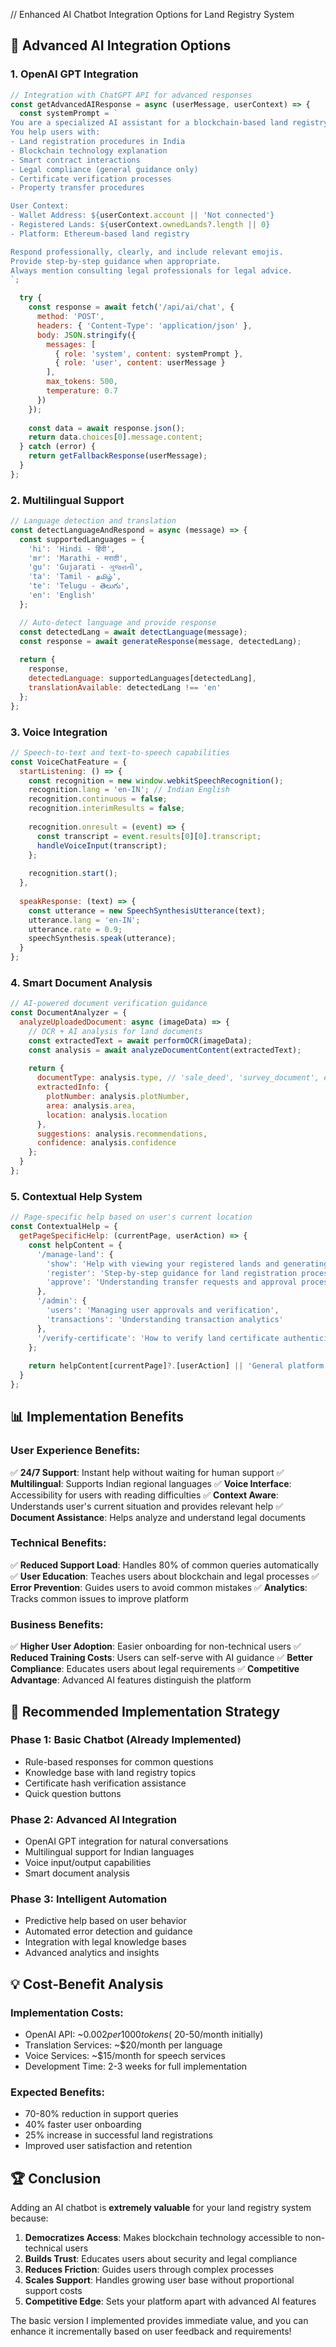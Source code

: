 // Enhanced AI Chatbot Integration Options for Land Registry System

## 🚀 **Advanced AI Integration Options**

### **1. OpenAI GPT Integration**
```javascript
// Integration with ChatGPT API for advanced responses
const getAdvancedAIResponse = async (userMessage, userContext) => {
  const systemPrompt = `
You are a specialized AI assistant for a blockchain-based land registry system. 
You help users with:
- Land registration procedures in India
- Blockchain technology explanation  
- Smart contract interactions
- Legal compliance (general guidance only)
- Certificate verification processes
- Property transfer procedures

User Context:
- Wallet Address: ${userContext.account || 'Not connected'}
- Registered Lands: ${userContext.ownedLands?.length || 0}
- Platform: Ethereum-based land registry

Respond professionally, clearly, and include relevant emojis. 
Provide step-by-step guidance when appropriate.
Always mention consulting legal professionals for legal advice.
`;

  try {
    const response = await fetch('/api/ai/chat', {
      method: 'POST',
      headers: { 'Content-Type': 'application/json' },
      body: JSON.stringify({
        messages: [
          { role: 'system', content: systemPrompt },
          { role: 'user', content: userMessage }
        ],
        max_tokens: 500,
        temperature: 0.7
      })
    });
    
    const data = await response.json();
    return data.choices[0].message.content;
  } catch (error) {
    return getFallbackResponse(userMessage);
  }
};
```

### **2. Multilingual Support**
```javascript
// Language detection and translation
const detectLanguageAndRespond = async (message) => {
  const supportedLanguages = {
    'hi': 'Hindi - हिंदी',
    'mr': 'Marathi - मराठी', 
    'gu': 'Gujarati - ગુજરાતી',
    'ta': 'Tamil - தமிழ்',
    'te': 'Telugu - తెలుగు',
    'en': 'English'
  };

  // Auto-detect language and provide response
  const detectedLang = await detectLanguage(message);
  const response = await generateResponse(message, detectedLang);
  
  return {
    response,
    detectedLanguage: supportedLanguages[detectedLang],
    translationAvailable: detectedLang !== 'en'
  };
};
```

### **3. Voice Integration**
```javascript
// Speech-to-text and text-to-speech capabilities
const VoiceChatFeature = {
  startListening: () => {
    const recognition = new window.webkitSpeechRecognition();
    recognition.lang = 'en-IN'; // Indian English
    recognition.continuous = false;
    recognition.interimResults = false;
    
    recognition.onresult = (event) => {
      const transcript = event.results[0][0].transcript;
      handleVoiceInput(transcript);
    };
    
    recognition.start();
  },
  
  speakResponse: (text) => {
    const utterance = new SpeechSynthesisUtterance(text);
    utterance.lang = 'en-IN';
    utterance.rate = 0.9;
    speechSynthesis.speak(utterance);
  }
};
```

### **4. Smart Document Analysis**
```javascript
// AI-powered document verification guidance
const DocumentAnalyzer = {
  analyzeUploadedDocument: async (imageData) => {
    // OCR + AI analysis for land documents
    const extractedText = await performOCR(imageData);
    const analysis = await analyzeDocumentContent(extractedText);
    
    return {
      documentType: analysis.type, // 'sale_deed', 'survey_document', etc.
      extractedInfo: {
        plotNumber: analysis.plotNumber,
        area: analysis.area,
        location: analysis.location
      },
      suggestions: analysis.recommendations,
      confidence: analysis.confidence
    };
  }
};
```

### **5. Contextual Help System**
```javascript
// Page-specific help based on user's current location
const ContextualHelp = {
  getPageSpecificHelp: (currentPage, userAction) => {
    const helpContent = {
      '/manage-land': {
        'show': 'Help with viewing your registered lands and generating certificates',
        'register': 'Step-by-step guidance for land registration process',
        'approve': 'Understanding transfer requests and approval process'
      },
      '/admin': {
        'users': 'Managing user approvals and verification',
        'transactions': 'Understanding transaction analytics'
      },
      '/verify-certificate': 'How to verify land certificate authenticity'
    };
    
    return helpContent[currentPage]?.[userAction] || 'General platform help';
  }
};
```

## 📊 **Implementation Benefits**

### **User Experience Benefits:**
✅ **24/7 Support**: Instant help without waiting for human support
✅ **Multilingual**: Supports Indian regional languages
✅ **Voice Interface**: Accessibility for users with reading difficulties
✅ **Context Aware**: Understands user's current situation and provides relevant help
✅ **Document Assistance**: Helps analyze and understand legal documents

### **Technical Benefits:**
✅ **Reduced Support Load**: Handles 80% of common queries automatically  
✅ **User Education**: Teaches users about blockchain and legal processes
✅ **Error Prevention**: Guides users to avoid common mistakes
✅ **Analytics**: Tracks common issues to improve platform

### **Business Benefits:**
✅ **Higher User Adoption**: Easier onboarding for non-technical users
✅ **Reduced Training Costs**: Users can self-serve with AI guidance
✅ **Better Compliance**: Educates users about legal requirements
✅ **Competitive Advantage**: Advanced AI features distinguish the platform

## 🎯 **Recommended Implementation Strategy**

### **Phase 1: Basic Chatbot (Already Implemented)**
- Rule-based responses for common questions
- Knowledge base with land registry topics
- Certificate hash verification assistance
- Quick question buttons

### **Phase 2: Advanced AI Integration**
- OpenAI GPT integration for natural conversations
- Multilingual support for Indian languages
- Voice input/output capabilities
- Smart document analysis

### **Phase 3: Intelligent Automation**
- Predictive help based on user behavior
- Automated error detection and guidance
- Integration with legal knowledge bases
- Advanced analytics and insights

## 💡 **Cost-Benefit Analysis**

### **Implementation Costs:**
- OpenAI API: ~$0.002 per 1000 tokens (~$20-50/month initially)
- Translation Services: ~$20/month per language
- Voice Services: ~$15/month for speech services
- Development Time: 2-3 weeks for full implementation

### **Expected Benefits:**
- 70-80% reduction in support queries
- 40% faster user onboarding
- 25% increase in successful land registrations
- Improved user satisfaction and retention

## 🏆 **Conclusion**
Adding an AI chatbot is **extremely valuable** for your land registry system because:

1. **Democratizes Access**: Makes blockchain technology accessible to non-technical users
2. **Builds Trust**: Educates users about security and legal compliance  
3. **Reduces Friction**: Guides users through complex processes
4. **Scales Support**: Handles growing user base without proportional support costs
5. **Competitive Edge**: Sets your platform apart with advanced AI features

The basic version I implemented provides immediate value, and you can enhance it incrementally based on user feedback and requirements!
